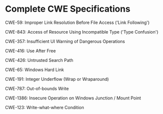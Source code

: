 

# Complete CWE Specifications

CWE-59: Improper Link Resolution Before File Access ('Link Following')

CWE-843: Access of Resource Using Incompatible Type ('Type Confusion')

CWE-357: Insufficient UI Warning of Dangerous Operations

CWE-416: Use After Free

CWE-426: Untrusted Search Path

CWE-65: Windows Hard Link

CWE-191: Integer Underflow (Wrap or Wraparound)

CWE-787: Out-of-bounds Write

CWE-1386: Insecure Operation on Windows Junction / Mount Point

CWE-123: Write-what-where Condition